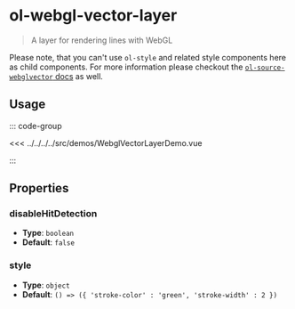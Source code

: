 # ol-webgl-vector-layer

> A layer for rendering lines with WebGL

Please note, that you can't use `ol-style` and related style components here as child components.
For more information please checkout the [`ol-source-webglvector` docs](../../sources/webglvector/) as well.

<script setup>
import WebglVectorLayerDemo from "@demos/WebglVectorLayerDemo.vue"
</script>
<ClientOnly>
<WebglVectorLayerDemo />
</ClientOnly>

## Usage

::: code-group

<<< ../../../../src/demos/WebglVectorLayerDemo.vue

:::

## Properties

### disableHitDetection

- **Type**: `boolean`
- **Default**: `false`

### style

- **Type**: `object`
- **Default**: `() => ({
    'stroke-color' : 'green',
    'stroke-width' : 2
})`
